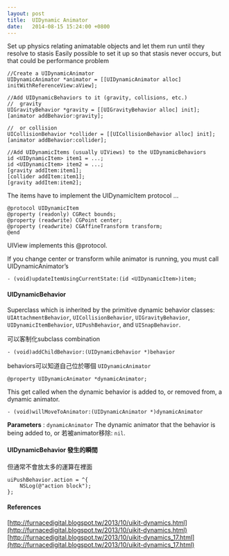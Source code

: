 ```yaml
---
layout: post
title:  UIDynamic Animator
date:   2014-08-15 15:24:00 +0800
---
```


Set up physics relating animatable objects and let them run until they resolve to stasis
Easily possible to set it up so that stasis never occurs, but that could be performance problem

```objc
//Create a UIDynamicAnimator
UIDynamicAnimator *animator = [[UIDynamicAnimator alloc] initWithReferenceView:aView];

//Add UIDynamicBehaviors to it (gravity, collisions, etc.)
//  gravity
UIGravityBehavior *gravity = [[UIGravityBehavior alloc] init];
[animator addBehavior:gravity];

//  or collision
UICollisionBehavior *collider = [[UICollisionBehavior alloc] init];
[animator addBehavior:collider];

//Add UIDynamicItems (usually UIViews) to the UIDynamicBehaviors
id <UIDynamicItem> item1 = ...;
id <UIDynamicItem> item2 = ...;
[gravity addItem:item1];
[collider addItem:item1];
[gravity addItem:item2];
```
The items have to implement the UIDynamicItem protocol ...
```objc
@protocol UIDynamicItem
@property (readonly) CGRect bounds;
@property (readwrite) CGPoint center;
@property (readwrite) CGAffineTransform transform;
@end
```
UIView implements this @protocol.

If you change center or transform while animator is running, you must call UIDynamicAnimator’s
```objc
- (void)updateItemUsingCurrentState:(id <UIDynamicItem>)item;
```

#### UIDynamicBehavior
Superclass which is inherited by the primitive dynamic behavior classes: `UIAttachmentBehavior`, `UICollisionBehavior`, `UIGravityBehavior`, `UIDynamicItemBehavior`, `UIPushBehavior`, and `UISnapBehavior`.

可以客制化subclass combination
```objc
- (void)addChildBehavior:(UIDynamicBehavior *)behavior
```
behaviors可以知道自己位於哪個 `UIDynamicAnimator`
```objc
@property UIDynamicAnimator *dynamicAnimator;
```

This get called when the dynamic behavior is added to, or removed from, a dynamic animator.
```objc
- (void)willMoveToAnimator:(UIDynamicAnimator *)dynamicAnimator
```
**Parameters** : `dynamicAnimator`
The dynamic animator that the behavior is being added to, or 若被animator移除: `nil`.

#### UIDynamicBehavior 發生的瞬間
但通常不會放太多的運算在裡面
```objc
uiPushBehavior.action = ^{
	NSLog(@"action block");
};
```

#### References
[http://furnacedigital.blogspot.tw/2013/10/uikit-dynamics.html](http://furnacedigital.blogspot.tw/2013/10/uikit-dynamics.html)
[http://furnacedigital.blogspot.tw/2013/10/uikit-dynamics_17.html](http://furnacedigital.blogspot.tw/2013/10/uikit-dynamics_17.html)
